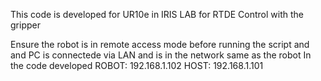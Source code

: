 This code is developed for UR10e in IRIS LAB for RTDE Control with the gripper

Ensure the robot is in remote access mode before running the script and and PC is connectede via LAN and is in the network same as the robot
In the code developed
ROBOT: 192.168.1.102
HOST: 192.168.1.101

